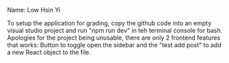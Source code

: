 Name: Low Hsin Yi

To setup the application for grading, copy the github code into an empty visual studio project and run "npm run dev" in teh terminal console for bash. Apologies for the project being unusable, there are only 2 frontend features that works: Button to toggle open the sidebar and the "test add post" to add a new React object to the file.